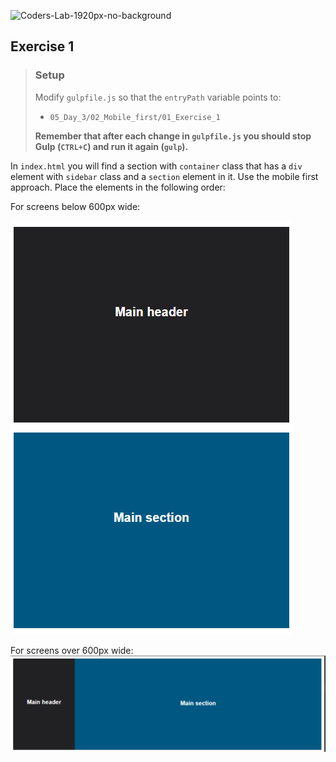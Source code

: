 ![Coders-Lab-1920px-no-background](https://user-images.githubusercontent.com/30623667/104709394-2cabee80-571f-11eb-9518-ea6a794e558e.png)


## Exercise 1

> ### Setup
> Modify `gulpfile.js` so that the `entryPath` variable points to:
> -  `05_Day_3/02_Mobile_first/01_Exercise_1`
>
> **Remember that after each change in `gulpfile.js` you should stop Gulp (`CTRL+C`) and run it again (`gulp`).**

In `index.html` you will find a section with `container` class that has a `div` element with `sidebar` class and a `section` element in it.
Use the mobile first approach.
Place the elements in the following order:

For screens below 600px wide:

![Mobile](images/mobile.png)

For screens over 600px wide:
![PC](images/pc.png)
